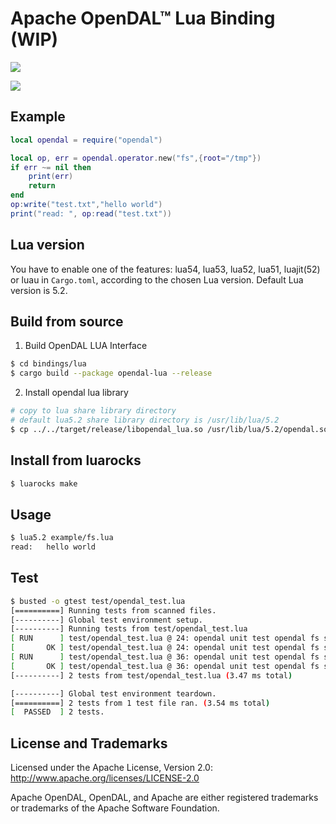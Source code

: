 # Apache OpenDAL™ Lua Binding (WIP)

![](https://img.shields.io/badge/status-unreleased-red)

![](https://github.com/apache/incubator-opendal/assets/5351546/87bbf6e5-f19e-449a-b368-3e283016c887)

## Example

```lua
local opendal = require("opendal")

local op, err = opendal.operator.new("fs",{root="/tmp"})
if err ~= nil then
    print(err)
    return
end
op:write("test.txt","hello world")
print("read: ", op:read("test.txt"))
```

## Lua version
You have to enable one of the features: lua54, lua53, lua52, lua51, luajit(52) or luau in `Cargo.toml`, according to the chosen Lua version. Default Lua version is 5.2.

## Build from source

1. Build OpenDAL LUA Interface

```bash
$ cd bindings/lua
$ cargo build --package opendal-lua --release
```

2. Install opendal lua library
```bash
# copy to lua share library directory
# default lua5.2 share library directory is /usr/lib/lua/5.2
$ cp ../../target/release/libopendal_lua.so /usr/lib/lua/5.2/opendal.so
```

## Install from luarocks
```bash
$ luarocks make
```

## Usage
```bash
$ lua5.2 example/fs.lua
read:   hello world
```

## Test
```bash
$ busted -o gtest test/opendal_test.lua
[==========] Running tests from scanned files.
[----------] Global test environment setup.
[----------] Running tests from test/opendal_test.lua
[ RUN      ] test/opendal_test.lua @ 24: opendal unit test opendal fs schema operator function in fs schema
[       OK ] test/opendal_test.lua @ 24: opendal unit test opendal fs schema operator function in fs schema (1.52 ms)
[ RUN      ] test/opendal_test.lua @ 36: opendal unit test opendal fs schema meta function in fs schema
[       OK ] test/opendal_test.lua @ 36: opendal unit test opendal fs schema meta function in fs schema (0.24 ms)
[----------] 2 tests from test/opendal_test.lua (3.47 ms total)

[----------] Global test environment teardown.
[==========] 2 tests from 1 test file ran. (3.54 ms total)
[  PASSED  ] 2 tests.
```

## License and Trademarks

Licensed under the Apache License, Version 2.0: http://www.apache.org/licenses/LICENSE-2.0

Apache OpenDAL, OpenDAL, and Apache are either registered trademarks or trademarks of the Apache Software Foundation.
